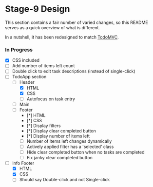 # Stage-9 Design

This section contains a fair number of varied changes, so this README serves as a quick overview of what is different.

In a nutshell, it has been redesigned to match [TodoMVC](http://todomvc.com/).

### In Progress

* [x] CSS included
* [ ] Add number of items left count
* [ ] Double click to edit task descriptions (instead of single-click)
* [ ] TodoApp section
  * [ ] Header
      * [x] HTML
      * [x] CSS
      * [ ] Autofocus on task entry
  * [ ] Main
  * [ ] Footer
    * [*] HTML
    * [*] CSS
    * [*] Display filters
    * [*] Display clear completed button
    * [*] Display number of items left
    * [ ] Number of items left changes dynamically
    * [ ] Actively applied filter has a 'selected' class
    * [ ] Hide clear completed button when no tasks are completed
    * [ ] Fix janky clear completed button
* [ ] Info Footer
    * [x] HTML
    * [x] CSS
    * [ ] Should say Double-click and not Single-click
